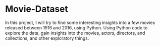 # Movie-Dataset
In this project, I will try to find some interesting insights into a few movies released between 1916 and 2016, using Python. Using Python code to explore the data, gain insights into the movies, actors, directors, and collections, and other exploratory things.
